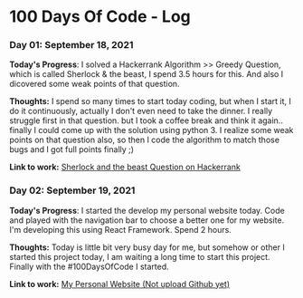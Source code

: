 # 100 Days Of Code - Log

### Day 01: September 18, 2021

**Today's Progress**: I solved a Hackerrank Algorithm >> Greedy Question, which is called Sherlock & the beast, I spend 3.5 hours for this. And also I dicovered some weak points of that question. 

**Thoughts:** I spend so many times to start today coding, but when I start it, I do it continuously, actually I don't even need to take the dinner. I really struggle first in that question. but I took a coffee break and think it again.. finally I could come up with the solution using python 3. I realize some weak points on that question also, so then I code the algorithm to match those bugs and I got full points finally ;) 

**Link to work:** [Sherlock and the beast Question on Hackerrank](https://www.hackerrank.com/challenges/sherlock-and-the-beast/problem?h_r=profile)

### Day 02: September 19, 2021

**Today's Progress**: I started the develop my personal website today. Code and played with the navigation bar to choose a better one for my website. I'm developing this using React Framework. Spend 2 hours.

**Thoughts:** Today is little bit very busy day for me, but somehow or other I started this project today, I am waiting a long time to start this project. Finally with the #100DaysOfCode I started. 

**Link to work:** [My Personal Website (Not upload Github yet)](https://www.twitter.com/GayanKodX)

